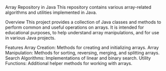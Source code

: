 Array Repository in Java
This repository contains various array-related algorithms and utilities implemented in Java.

Overview
This project provides a collection of Java classes and methods to perform common and useful operations on arrays. It is intended for educational purposes, to help understand array manipulations, and for use in various Java projects.

Features
Array Creation: Methods for creating and initializing arrays.
Array Manipulation: Methods for sorting, reversing, merging, and splitting arrays.
Search Algorithms: Implementations of linear and binary search.
Utility Functions: Additional helper methods for working with arrays.
